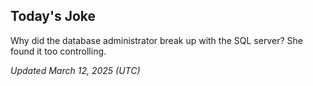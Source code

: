 ## Today's Joke
Why did the database administrator break up with the SQL server? She found it too controlling.

*Updated March 12, 2025 (UTC)*
